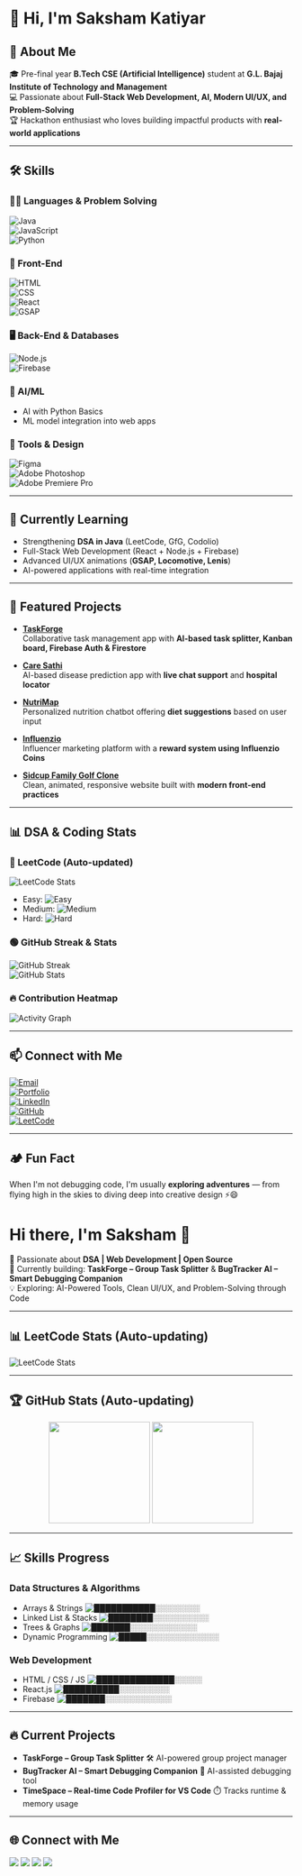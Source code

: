 # 👋 Hi, I'm Saksham Katiyar  

## 🚀 About Me  
🎓 Pre-final year **B.Tech CSE (Artificial Intelligence)** student at **G.L. Bajaj Institute of Technology and Management**  
💻 Passionate about **Full-Stack Web Development, AI, Modern UI/UX, and Problem-Solving**  
🏆 Hackathon enthusiast who loves building impactful products with **real-world applications**  

---

## 🛠️ Skills  

### 👨‍💻 Languages & Problem Solving  
![Java](https://img.shields.io/badge/Java-ED8B00?style=for-the-badge&logo=openjdk&logoColor=white)  
![JavaScript](https://img.shields.io/badge/JavaScript-F7DF1E?style=for-the-badge&logo=javascript&logoColor=black)  
![Python](https://img.shields.io/badge/Python-3670A0?style=for-the-badge&logo=python&logoColor=ffdd54)  

### 🎨 Front-End  
![HTML](https://img.shields.io/badge/HTML5-E34F26?style=for-the-badge&logo=html5&logoColor=white)  
![CSS](https://img.shields.io/badge/CSS3-1572B6?style=for-the-badge&logo=css3&logoColor=white)  
![React](https://img.shields.io/badge/React-20232A?style=for-the-badge&logo=react&logoColor=61DAFB)  
![GSAP](https://img.shields.io/badge/GSAP-88CE02?style=for-the-badge&logo=greensock&logoColor=white)  

### 🖥️ Back-End & Databases  
![Node.js](https://img.shields.io/badge/Node.js-43853D?style=for-the-badge&logo=node.js&logoColor=white)  
![Firebase](https://img.shields.io/badge/Firebase-FFCA28?style=for-the-badge&logo=firebase&logoColor=black)  

### 🤖 AI/ML  
- AI with Python Basics  
- ML model integration into web apps  

### 🎨 Tools & Design  
![Figma](https://img.shields.io/badge/Figma-F24E1E?style=for-the-badge&logo=figma&logoColor=white)  
![Adobe Photoshop](https://img.shields.io/badge/Adobe%20Photoshop-31A8FF?style=for-the-badge&logo=adobe%20photoshop&logoColor=black)  
![Adobe Premiere Pro](https://img.shields.io/badge/Adobe%20Premiere%20Pro-9999FF?style=for-the-badge&logo=adobe%20premiere%20pro&logoColor=black)  

---

## 🌱 Currently Learning  
- Strengthening **DSA in Java** (LeetCode, GfG, Codolio)  
- Full-Stack Web Development (React + Node.js + Firebase)  
- Advanced UI/UX animations (**GSAP, Locomotive, Lenis**)  
- AI-powered applications with real-time integration  

---

## 🌟 Featured Projects  

- **[TaskForge](https://github.com/katiyar-saksham/TaskForge)**  
  Collaborative task management app with **AI-based task splitter, Kanban board, Firebase Auth & Firestore**  

- **[Care Sathi](https://github.com/katiyar-saksham/CareSathi)**  
  AI-based disease prediction app with **live chat support** and **hospital locator**  

- **[NutriMap](https://github.com/katiyar-saksham/NutriMap)**  
  Personalized nutrition chatbot offering **diet suggestions** based on user input  

- **[Influenzio](https://github.com/katiyar-saksham/Influenzio)**  
  Influencer marketing platform with a **reward system using Influenzio Coins**  

- **[Sidcup Family Golf Clone](https://github.com/katiyar-saksham/Sidcup-Clone)**  
  Clean, animated, responsive website built with **modern front-end practices**  

---

## 📊 DSA & Coding Stats  

### 📌 LeetCode (Auto-updated)  
![LeetCode Stats](https://leetcard.jacoblin.cool/katiyar-saksham?theme=chartreuse&font=Tiro%20Tamil&ext=heatmap)

- Easy: ![Easy](https://img.shields.io/badge/dynamic/json?url=https://leetcode-stats-api.herokuapp.com/katiyar-saksham&query=easySolved&label=Easy&color=brightgreen)  
- Medium: ![Medium](https://img.shields.io/badge/dynamic/json?url=https://leetcode-stats-api.herokuapp.com/katiyar-saksham&query=mediumSolved&label=Medium&color=yellow)  
- Hard: ![Hard](https://img.shields.io/badge/dynamic/json?url=https://leetcode-stats-api.herokuapp.com/katiyar-saksham&query=hardSolved&label=Hard&color=red)  

### 🟢 GitHub Streak & Stats  
![GitHub Streak](https://streak-stats.demolab.com?user=katiyar-saksham&theme=tokyonight&hide_border=true)  
![GitHub Stats](https://github-readme-stats.vercel.app/api?username=katiyar-saksham&show_icons=true&theme=tokyonight&hide_border=true)  

### 🔥 Contribution Heatmap  
![Activity Graph](https://github-readme-activity-graph.vercel.app/graph?username=katiyar-saksham&theme=react-dark&hide_border=true)  

---

## 📫 Connect with Me  
[![Email](https://img.shields.io/badge/Email-katiyar.saksham2004%40gmail.com-red?style=for-the-badge&logo=gmail&logoColor=white)](mailto:katiyar.saksham2004@gmail.com)  
[![Portfolio](https://img.shields.io/badge/Portfolio-sakshamkatiyar.vercel.app-blue?style=for-the-badge&logo=vercel&logoColor=white)](https://sakshamkatiyar.vercel.app)  
[![LinkedIn](https://img.shields.io/badge/LinkedIn-Saksham%20Katiyar-blue?style=for-the-badge&logo=linkedin&logoColor=white)](https://www.linkedin.com/in/katiyar-saksham/)  
[![GitHub](https://img.shields.io/badge/GitHub-katiyar--saksham-black?style=for-the-badge&logo=github)](https://github.com/katiyar-saksham)  
[![LeetCode](https://img.shields.io/badge/LeetCode-katiyar--saksham-orange?style=for-the-badge&logo=leetcode)](https://leetcode.com/katiyar-saksham)  

---

## 🏕️ Fun Fact  
When I'm not debugging code, I'm usually **exploring adventures** — from flying high in the skies to diving deep into creative design ⚡😄  

# Hi there, I'm Saksham 👋  

🚀 Passionate about **DSA | Web Development | Open Source**  
🎯 Currently building: **TaskForge – Group Task Splitter** & **BugTracker AI – Smart Debugging Companion**  
💡 Exploring: AI-Powered Tools, Clean UI/UX, and Problem-Solving through Code  

---

## 📊 LeetCode Stats (Auto-updating)

![LeetCode Stats](https://leetcard.jacoblin.cool/katiyar-saksham?theme=chartreuse&font=Tiro%20Tamil&ext=heatmap)

---

## 🏆 GitHub Stats (Auto-updating)

<p align="center">
  <img src="https://github-readme-stats.vercel.app/api?username=sakshamkatiyar&show_icons=true&theme=chartreuse-dark" height="180em" />
  <img src="https://github-readme-streak-stats.herokuapp.com/?user=sakshamkatiyar&theme=chartreuse-dark" height="180em" />
</p>

---

## 📈 Skills Progress  

### Data Structures & Algorithms  
- Arrays & Strings ![███████████░░░░░░░░](https://progress-bar.dev/70/?title=Progress)  
- Linked List & Stacks ![████████░░░░░░░░░░](https://progress-bar.dev/55/?title=Progress)  
- Trees & Graphs ![███████░░░░░░░░░░░░](https://progress-bar.dev/40/?title=Progress)  
- Dynamic Programming ![█████░░░░░░░░░░░░░](https://progress-bar.dev/30/?title=Progress)  

### Web Development  
- HTML / CSS / JS ![██████████████░░░░░](https://progress-bar.dev/80/?title=Progress)  
- React.js ![██████████░░░░░░░░░](https://progress-bar.dev/65/?title=Progress)  
- Firebase ![███████░░░░░░░░░░░░](https://progress-bar.dev/40/?title=Progress)  

---

## 🔥 Current Projects  
- **TaskForge – Group Task Splitter** 🛠️ AI-powered group project manager  
- **BugTracker AI – Smart Debugging Companion** 🐞 AI-assisted debugging tool  
- **TimeSpace – Real-time Code Profiler for VS Code** ⏱️ Tracks runtime & memory usage  

---

## 🌐 Connect with Me  
<p align="left">
  <a href="https://www.linkedin.com/in/saksham-katiyar"><img src="https://img.shields.io/badge/LinkedIn-blue?style=for-the-badge&logo=linkedin" /></a>
  <a href="mailto:sakshamkatiyar@example.com"><img src="https://img.shields.io/badge/Email-red?style=for-the-badge&logo=gmail" /></a>
  <a href="https://leetcode.com/katiyar-saksham"><img src="https://img.shields.io/badge/LeetCode-orange?style=for-the-badge&logo=leetcode" /></a>
  <a href="https://github.com/sakshamkatiyar"><img src="https://img.shields.io/badge/GitHub-black?style=for-the-badge&logo=github" /></a>
</p>
